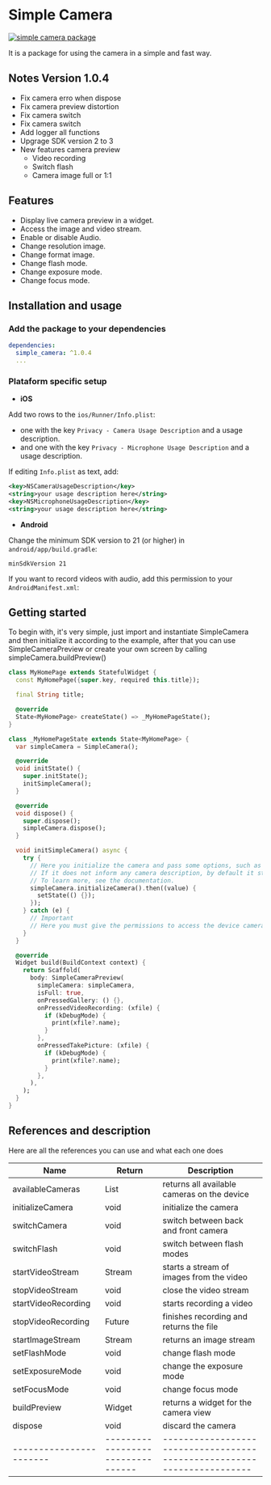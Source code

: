 # Simple Camera

[![simple camera package](https://img.shields.io/badge/simple__camera-v1.0.2-green)](https://github.com/mathlouly/simple_camera)

It is a package for using the camera in a simple and fast way.

## Notes Version 1.0.4

* Fix camera erro when dispose
* Fix camera preview distortion
* Fix camera switch
* Fix camera switch
* Add logger all functions
* Upgrage SDK version 2 to 3
* New features camera preview
  - Video recording
  - Switch flash
  - Camera image full or 1:1

## Features

* Display live camera preview in a widget.
* Access the image and video stream.
* Enable or disable Audio.
* Change resolution image.
* Change format image.
* Change flash mode.
* Change exposure mode.
* Change focus mode.

## Installation and usage

### Add the package to your dependencies

```yaml
dependencies:
  simple_camera: ^1.0.4
  ...
```

### Plataform specific setup

- **iOS**

Add two rows to the `ios/Runner/Info.plist`:

* one with the key `Privacy - Camera Usage Description` and a usage description.
* and one with the key `Privacy - Microphone Usage Description` and a usage description.

If editing `Info.plist` as text, add:

```xml
<key>NSCameraUsageDescription</key>
<string>your usage description here</string>
<key>NSMicrophoneUsageDescription</key>
<string>your usage description here</string>
```

- **Android**

Change the minimum SDK version to 21 (or higher) in `android/app/build.gradle`:

```
minSdkVersion 21
```

If you want to record videos with audio, add this permission to your `AndroidManifest.xml`:

## Getting started

To begin with, it's very simple, just import and instantiate SimpleCamera and then initialize it according to the example, after that you can use SimpleCameraPreview or create your own screen by calling simpleCamera.buildPreview()

```dart
class MyHomePage extends StatefulWidget {
  const MyHomePage({super.key, required this.title});

  final String title;

  @override
  State<MyHomePage> createState() => _MyHomePageState();
}

class _MyHomePageState extends State<MyHomePage> {
  var simpleCamera = SimpleCamera();

  @override
  void initState() {
    super.initState();
    initSimpleCamera();
  }

  @override
  void dispose() {
    super.dispose();
    simpleCamera.dispose();
  }

  void initSimpleCamera() async {
    try {
      // Here you initialize the camera and pass some options, such as resolution, image format, etc..
      // If it does not inform any camera description, by default it starts with the front camera
      // To learn more, see the documentation.
      simpleCamera.initializeCamera().then((value) {
        setState(() {});
      });
    } catch (e) {
      // Important
      // Here you must give the permissions to access the device camera and or audio
    }
  }

  @override
  Widget build(BuildContext context) {
    return Scaffold(
      body: SimpleCameraPreview(
        simpleCamera: simpleCamera,
        isFull: true,
        onPressedGallery: () {},
        onPressedVideoRecording: (xfile) {
          if (kDebugMode) {
            print(xfile?.name);
          }
        },
        onPressedTakePicture: (xfile) {
          if (kDebugMode) {
            print(xfile?.name);
          }
        },
      ),
    );
  }
}

```

## References and description

Here are all the references you can use and what each one does

| Name                  | Return                          | Description                                                           |
|-----------------------|---------------------------------|-----------------------------------------------------------------------|
| availableCameras      | List<CameraDescription>         | returns all available cameras on the device                           |
| initializeCamera      | void                            | initialize the camera                                                 |
| switchCamera          | void                            | switch between back and front camera                                  |
| switchFlash           | void                            | switch between flash modes                                             |
| startVideoStream      | Stream<CameraImageData>         | starts a stream of images from the video                              |
| stopVideoStream       | void                            | close the video stream                                                |
| startVideoRecording   | void                            | starts recording a video                                              |
| stopVideoRecording    | Future<XFile>                   | finishes recording and returns the file                                 |
| startImageStream      | Stream<CameraImageData>         | returns an image stream                                               |
| setFlashMode          | void                            | change flash mode                                                      |
| setExposureMode       | void                            | change the exposure mode                                              |
| setFocusMode          | void                            | change focus mode                                                     |
| buildPreview          | Widget                          | returns a widget for the camera view                                  |
| dispose               | void                            | discard the camera                                                    |
|-----------------------|---------------------------------|-----------------------------------------------------------------------|